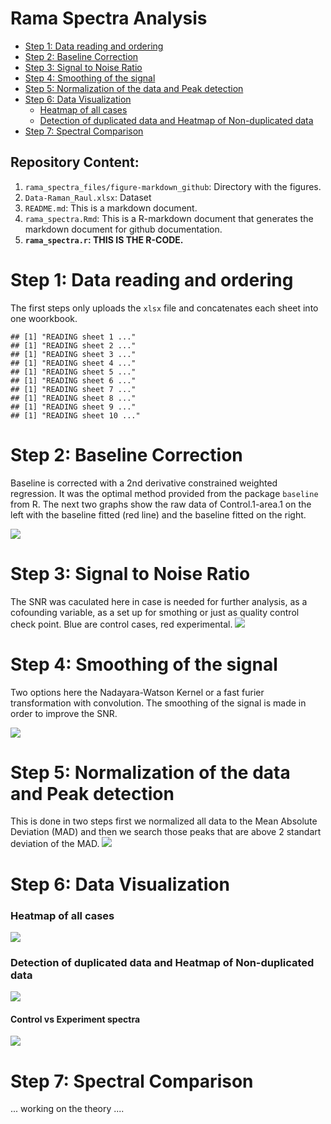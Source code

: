Rama Spectra Analysis
=====================
-   [Step 1: Data reading and ordering](#step-1-data-reading-and-ordering)
-   [Step 2: Baseline Correction](#step-2-baseline-correction)
-   [Step 3: Signal to Noise Ratio](#step-3-signal-to-noise-ratio)
-   [Step 4: Smoothing of the signal](#step-4-smoothing-of-the-signal)
-   [Step 5: Normalization of the data and Peak detection](#step-5-normalization-of-the-data-and-peak-detection)
-   [Step 6: Data Visualization](#step-6-data-visualization)
    -   [Heatmap of all cases](#heatmap-of-all-cases)
    -   [Detection of duplicated data and Heatmap of Non-duplicated data](#detection-of-duplicated-data-and-heatmap-of-non-duplicated-data)
-   [Step 7: Spectral Comparison](#step-7-spectral-comparison)

Repository Content:
-------------------
1. `rama_spectra_files/figure-markdown_github`: Directory with the figures.  
1. `Data-Raman_Raul.xlsx`: Dataset  
1. `README.md`: This is a markdown document.   
1. `rama_spectra.Rmd`: This is a R-markdown document that generates the markdown document for github documentation.  
1. **`rama_spectra.r`: THIS IS THE R-CODE.**  

Step 1: Data reading and ordering
=================================

The first steps only uploads the `xlsx` file and concatenates each sheet into one woorkbook.

    ## [1] "READING sheet 1 ..."
    ## [1] "READING sheet 2 ..."
    ## [1] "READING sheet 3 ..."
    ## [1] "READING sheet 4 ..."
    ## [1] "READING sheet 5 ..."
    ## [1] "READING sheet 6 ..."
    ## [1] "READING sheet 7 ..."
    ## [1] "READING sheet 8 ..."
    ## [1] "READING sheet 9 ..."
    ## [1] "READING sheet 10 ..."

Step 2: Baseline Correction
===========================

Baseline is corrected with a 2nd derivative constrained weighted regression. It was the optimal method provided from the package `baseline` from R.
The next two graphs show the raw data of Control.1-area.1 on the left with the baseline fitted (red line) and the baseline fitted on the right.

![](rama_spectra_files/figure-markdown_github/unnamed-chunk-3-1.png)

Step 3: Signal to Noise Ratio
=============================

The SNR was caculated here in case is needed for further analysis, as a cofounding variable, as a set up for smothing or just as quality control check point. Blue are control cases, red experimental.
![](rama_spectra_files/figure-markdown_github/unnamed-chunk-4-1.png)

Step 4: Smoothing of the signal
===============================

Two options here the Nadayara-Watson Kernel or a fast furier transformation with convolution.
The smoothing of the signal is made in order to improve the SNR.

![](rama_spectra_files/figure-markdown_github/unnamed-chunk-5-1.png)

Step 5: Normalization of the data and Peak detection
==================================================

This is done in two steps first we normalized all data to the Mean Absolute Deviation (MAD) and then we search those peaks that are above 2 standart deviation of the MAD. ![](rama_spectra_files/figure-markdown_github/unnamed-chunk-6-1.png)

Step 6: Data Visualization
==========================

### Heatmap of all cases

![](rama_spectra_files/figure-markdown_github/unnamed-chunk-7-1.png)

### Detection of duplicated data and Heatmap of Non-duplicated data

![](rama_spectra_files/figure-markdown_github/unnamed-chunk-8-1.png)

#### Control vs Experiment spectra

![](rama_spectra_files/figure-markdown_github/unnamed-chunk-9-1.png)

Step 7: Spectral Comparison
===========================

... working on the theory ....
